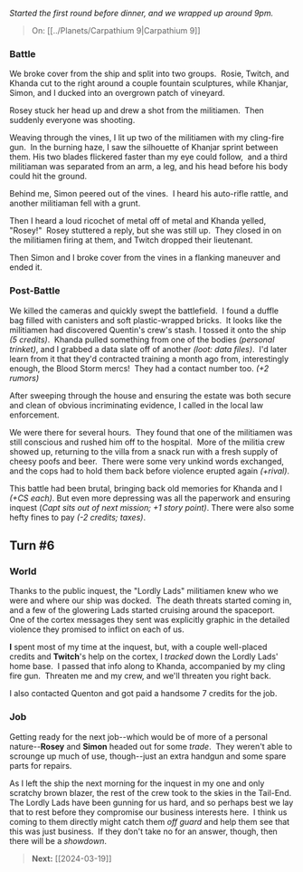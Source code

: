 _Started the first round before dinner, and we wrapped up around 9pm._

> On: [[../Planets/Carpathium 9|Carpathium 9]]

### Battle

We broke cover from the ship and split into two groups.  Rosie, Twitch, and Khanda cut to the right around a couple fountain sculptures, while Khanjar, Simon, and I ducked into an overgrown patch of vineyard.  

Rosey stuck her head up and drew a shot from the militiamen.  Then suddenly everyone was shooting. 

Weaving through the vines, I lit up two of the militiamen with my cling-fire gun.  In the burning haze, I saw the silhouette of Khanjar sprint between them. His two blades flickered faster than my eye could follow,  and a third militiaman was separated from an arm, a leg, and his head before his body could hit the ground.

Behind me, Simon peered out of the vines.  I heard his auto-rifle rattle, and another militiaman fell with a grunt.

Then I heard a loud ricochet of metal off of metal and Khanda yelled, "Rosey!"  Rosey stuttered a reply, but she was still up.  They closed in on the militiamen firing at them, and Twitch dropped their lieutenant.  

Then Simon and I broke cover from the vines in a flanking maneuver and ended it.

### Post-Battle

We killed the cameras and quickly swept the battlefield.  I found a duffle bag filled with canisters and soft plastic-wrapped bricks.  It looks like the militiamen had discovered Quentin's crew's stash. I tossed it onto the ship _(5 credits)_.  Khanda pulled something from one of the bodies _(personal trinket)_, and I grabbed a data slate off of another _(loot: data files)_.  I'd later learn from it that they'd contracted training a month ago from, interestingly enough, the Blood Storm mercs!  They had a contact number too. _(+2 rumors)_

After sweeping through the house and ensuring the estate was both secure and clean of obvious incriminating evidence, I called in the local law enforcement. 

We were there for several hours.  They found that one of the militiamen was still conscious and rushed him off to the hospital.  More of the militia crew showed up, returning to the villa from a snack run with a fresh supply of cheesy poofs and beer.  There were some very unkind words exchanged, and the cops had to hold them back before violence erupted again _(+rival)_.

This battle had been brutal, bringing back old memories for Khanda and I _(+CS each)_. But even more depressing was all the paperwork and ensuring inquest (_Capt sits out of next mission; +1 story point)_. There were also some hefty fines to pay _(-2 credits; taxes)_.

## Turn #6

### World

Thanks to the public inquest, the "Lordly Lads" militiamen knew who we were and where our ship was docked.  The death threats started coming in, and a few of the glowering Lads started cruising around the spaceport.  One of the cortex messages they sent was explicitly graphic in the detailed violence they promised to inflict on each of us.

**I** spent most of my time at the inquest, but, with a couple well-placed credits and **Twitch**'s help on the cortex, I _tracked_ down the Lordly Lads' home base.  I passed that info along to Khanda, accompanied by my cling fire gun.  Threaten me and my crew, and we'll threaten you right back.

I also contacted Quenton and got paid a handsome 7 credits for the job.  

### Job

Getting ready for the next job--which would be of more of a personal nature--**Rosey** and **Simon** headed out for some _trade_.  They weren't able to scrounge up much of use, though--just an extra handgun and some spare parts for repairs.

As I left the ship the next morning for the inquest in my one and only scratchy brown blazer, the rest of the crew took to the skies in the Tail-End. The Lordly Lads have been gunning for us hard, and so perhaps best we lay that to rest before they compromise our business interests here.  I think us coming to them directly might catch them _off guard_ and help them see that this was just business.  If they don't take no for an answer, though, then there will be a _showdown_.

> **Next:** [[2024-03-19]]